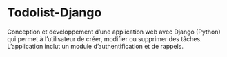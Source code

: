 # Todolist-Django
Conception et développement d’une application web avec Django (Python) qui permet à l’utilisateur de créer, modifier ou supprimer des tâches. L’application inclut un module d’authentification et de rappels.
